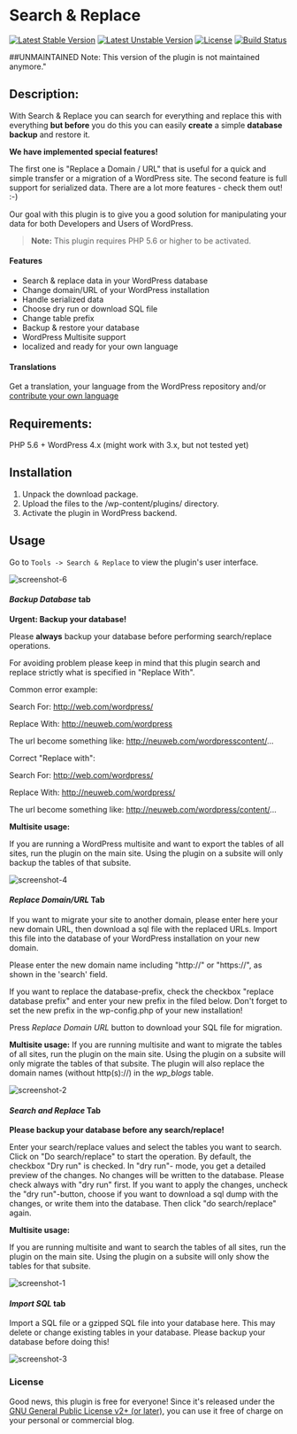 # Search & Replace
[![Latest Stable Version](https://poser.pugx.org/inpsyde/search-and-replace/v/stable)](https://packagist.org/packages/inpsyde/search-and-replace) [![Latest Unstable Version](https://poser.pugx.org/inpsyde/search-and-replace/v/unstable)](https://packagist.org/packages/inpsyde/search-and-replace) [![License](https://poser.pugx.org/inpsyde/search-and-replace/license)](https://packagist.org/packages/inpsyde/search-and-replace) [![Build Status](https://travis-ci.org/inpsyde/search-and-replace.svg?branch=master)](https://travis-ci.org/inpsyde/search-and-replace)

##UNMAINTAINED
Note: This version of the plugin is not maintained anymore."


## Description:
With Search & Replace you can search for everything and replace this with everything **but before** you do this you can easily **create** a simple **database backup** and restore it.

**We have implemented special features!** 

The first one is "Replace a Domain / URL" that is useful for a quick and simple transfer or a migration of a WordPress site. 
The second feature is full support for serialized data. There are a lot more features - check them out! :-)

Our goal with this plugin is to give you a good solution for manipulating your data for both Developers and Users of WordPress.

> **Note:** This plugin requires PHP 5.6 or higher to be activated.

#### Features
- Search & replace data in your WordPress database
- Change domain/URL of your WordPress installation
- Handle serialized data
- Choose dry run or download SQL file
- Change table prefix
- Backup & restore your database
- WordPress Multisite support
- localized and ready for your own language

#### Translations
Get a translation, your language from the WordPress repository and/or [contribute your own language](https://translate.wordpress.org/projects/wp-plugins/search-and-replace)

## Requirements:
PHP 5.6 +
WordPress 4.x (might work with 3.x, but not tested yet)

## Installation
1. Unpack the download package.
2. Upload the files to the /wp-content/plugins/ directory.
3. Activate the plugin in WordPress backend.

## Usage
Go to `Tools -> Search & Replace` to view the plugin's user interface.

![screenshot-6](https://raw.githubusercontent.com/inpsyde/search-and-replace/master/assets/wporg/screenshot-6.png)

#### *Backup Database* tab
**Urgent: Backup your database!**

Please **always** backup your database before performing search/replace operations.


For avoiding problem please keep in mind that this plugin search and replace strictly  what is specified in "Replace With".


Common error example:

Search For: http://web.com/wordpress/

Replace With: http://neuweb.com/wordpress

The url become something like:
http://neuweb.com/wordpresscontent/...



Correct "Replace with": 

Search For: http://web.com/wordpress/

Replace With: http://neuweb.com/wordpress/

The url become something like:
http://neuweb.com/wordpress/content/...



**Multisite usage:**

If you are running a WordPress multisite and want to export the tables of all sites, run the plugin on the main site. Using the plugin on a subsite will only backup the tables of that subsite.

![screenshot-4](https://raw.githubusercontent.com/inpsyde/search-and-replace/master/assets/wporg/screenshot-4.png)

#### *Replace Domain/URL* Tab
If you want to migrate your site to another domain, please enter here your new domain URL, then download a sql file with the replaced URLs. Import this file into the database of your WordPress installation on your new domain.

Please enter the new domain name including "http://" or "https://", as shown in the 'search' field.

If you want to replace the database-prefix, check the checkbox "replace database prefix" and enter your new prefix in the filed below. Don't forget to set the new prefix in the wp-config.php of your new installation!

Press *Replace Domain URL* button to download your SQL file for migration.

**Multisite usage:**
If you are running multisite and want to migrate the tables of all sites, run the plugin on the main site. Using the plugin on a subsite will only migrate the tables of that subsite. The plugin will also replace the domain names (without http(s)://) in the *wp_blogs* table.

![screenshot-2](https://raw.githubusercontent.com/inpsyde/search-and-replace/master/assets/wporg/screenshot-2.png)

#### *Search and Replace* Tab
**Please backup your database before any search/replace!**

Enter your search/replace values and select the tables you want to search. Click on "Do search/replace" to start the operation.
By default, the checkbox "Dry run" is checked. In "dry run"- mode, you get a detailed preview of the changes. No changes will be written to the database. Please check always with "dry run" first.
If you want to apply the changes, uncheck the "dry run"-button, choose if you want to download a sql dump with the changes, or write them into the database. Then click "do search/replace" again.

**Multisite usage:**

If you are running multisite and want to search the tables of all sites, run the plugin on the main site. Using the plugin on a subsite will only show the tables for that subsite.

![screenshot-1](https://raw.githubusercontent.com/inpsyde/search-and-replace/master/assets/wporg/screenshot-1.png)

#### *Import SQL* tab
Import a SQL file or a gzipped SQL file into your database here. This may delete or change existing tables in your database. Please backup your database before doing this!

![screenshot-3](https://raw.githubusercontent.com/inpsyde/search-and-replace/master/assets/wporg/screenshot-3.png)

### License
Good news, this plugin is free for everyone! Since it's released under the [GNU General Public License v2+ (or later)](http://www.gnu.org/licenses/gpl-2.0.html), you can use it free of charge on your personal or commercial blog.
